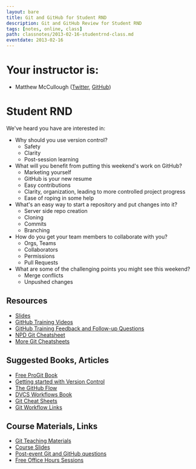 ```yaml
---
layout: bare
title: Git and GitHub for Student RND
description: Git and GitHub Review for Student RND
tags: [notes, online, class]
path: classnotes/2013-02-16-studentrnd-class.md
eventdate: 2013-02-16
---
```


# Your instructor is:

* Matthew McCullough ([Twitter](http://twitter.com/matthewmccull), [GitHub](https://github.com/matthewmccullough))


# Student RND

We've heard you have are interested in:

* Why should you use version control?
    * Safety
    * Clarity
    * Post-session learning
* What will you benefit from putting this weekend's work on GitHub?
    * Marketing yourself
    * GitHub is your new resume
    * Easy contributions
    * Clarity, organization, leading to more controlled project progress
    * Ease of roping in some help
* What's an easy way to start a repository and put changes into it?
    * Server side repo creation
    * Cloning
    * Commits
    * Branching
* How do you get your team members to collaborate with you?
    * Orgs, Teams
    * Collaborators
    * Permissions
    * Pull Requests
* What are some of the challenging points you might see this weekend?
    * Merge conflicts
    * Unpushed changes

## Resources
* [Slides](http://teach.github.com/presentations/git-foundations.html)
* [GitHub Training Videos](http://training.github.com/resources/videos/)
* [GitHub Training Feedback and Follow-up Questions](https://github.com/githubtraining/feedback/issues?state=open)
* [NPD Git Cheatsheet](http://ndpsoftware.com/git-cheatsheet.html)
* [More Git Cheatsheets](http://teach.github.com/articles/git-cheatsheets/)

## Suggested Books, Articles
* [Free ProGit Book](http://git-scm.com/book)
* [Getting started with Version Control](http://teach.github.com/articles/lesson-new-to-version-control/)
* [The GitHub Flow](http://scottchacon.com/2011/08/31/github-flow.html)
* [DVCS Workflows Book](https://github.com/zkessin/dvcs-workflows)
* [Git Cheat Sheets](http://teach.github.com/articles/git-cheatsheets/)
* [Git Workflow Links](https://pinboard.in/u:matthew.mccullough/t:git+workflow)

## Course Materials, Links
* [Git Teaching Materials](http://teach.github.com)
* [Course Slides](http://teach.github.com/articles/course-slides/)
* [Post-event Git and GitHub questions](https://github.com/githubtraining/feedback/)
* [Free Office Hours Sessions](http://training.github.com/web/free-classes/)

